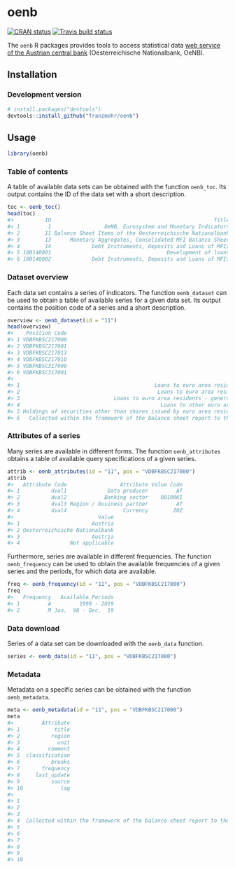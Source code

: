 
# oenb

[![CRAN
status](https://www.r-pkg.org/badges/version/oenb)](https://cran.r-project.org/package=oenb)
[![Travis build
status](https://travis-ci.org/franzmohr/oenb.svg?branch=master)](https://travis-ci.org/franzmohr/oenb)

The `oenb` R packages provides tools to access statistical data [web
service of the Austrian central
bank](https://www.oenb.at/en/Statistics/User-Defined-Tables/webservice.html)
(Oesterreichische Nationalbank, OeNB).

## Installation

<!-- ```{r cran, eval = FALSE} 
install.packages("oenb") 
``` -->

### Development version

``` r
# install.packages("devtools")
devtools::install_github("franzmohr/oenb")
```

## Usage

``` r
library(oenb)
```

### Table of contents

A table of available data sets can be obtained with the function
`oenb_toc`. Its output contains the ID of the data set with a short
description.

``` r
toc <- oenb_toc()
head(toc)
#>          ID                                                    Title
#> 1         1                 OeNB, Eurosystem and Monetary Indicators
#> 2        11 Balance Sheet Items of the Oesterreichische Nationalbank
#> 3        13      Monetary Aggregates, Consolidated MFI Balance Sheet
#> 4        14             Debt Instruments, Deposits and Loans of MFIs
#> 5 100140001                                     Development of loans
#> 6 100140002             Debt Instruments, Deposits and Loans of MFIs
```

### Dataset overview

Each data set contains a series of indicators. The function
`oenb_dataset` can be used to obtain a table of available series for a
given data set. Its output contains the position code of a series and a
short description.

``` r
overview <- oenb_dataset(id = "11")
head(overview)
#>    Position Code
#> 1 VDBFKBSC217000
#> 2 VDBFKBSC217001
#> 3 VDBFKBSC217013
#> 4 VDBFKBSC217010
#> 5 VDBFKBSC317000
#> 6 VDBFKBSC317001
#>                                                                        Indicator
#> 1                                           Loans to euro area residents - total
#> 2                                            Loans to euro area residents - MFIs
#> 3                              Loans to euro area residents - general government
#> 4                                             Loans to other euro area residents
#> 5 Holdings of securities other than shares issued by euro area residents - total
#> 6   Collected within the framework of the balance sheet report to the ECB  MFIs.
```

### Attributes of a series

Many series are available in different forms. The function
`oenb_attributes` obtains a table of available query specifications of a
given series.

``` r
attrib <- oenb_attributes(id = "11", pos = "VDBFKBSC217000")
attrib
#>   Attribute Code                 Attribute Value Code
#> 1          dval1             Data producer         AT
#> 2          dval2            Banking sector    00100KI
#> 3          dval3 Region / business partner         AT
#> 4          dval4                  Currency        Z0Z
#>                           Value
#> 1                       Austria
#> 2 Oesterreichische Nationalbank
#> 3                       Austria
#> 4                Not applicable
```

Furthermore, series are available in different frequencies. The function
`oenb_frequency` can be used to obtain the available frequencies of a
given series and the periods, for which data are available.

``` r
freq <- oenb_frequency(id = "11", pos = "VDBFKBSC217000")
freq
#>   Frequency   Available.Periods
#> 1         A         1998 - 2019
#> 2         M Jan.  98 - Dec.  19
```

### Data download

Series of a data set can be downloaded with the `oenb_data` function.

``` r
series <- oenb_data(id = "11", pos = "VDBFKBSC217000")
```

### Metadata

Metadata on a specific series can be obtained with the function
`oenb_metadata`.

``` r
meta <- oenb_metadata(id = "11", pos = "VDBFKBSC217000")
meta
#>         Attribute
#> 1           title
#> 2          region
#> 3            unit
#> 4         comment
#> 5  classification
#> 6          breaks
#> 7       frequency
#> 8     last_update
#> 9          source
#> 10            lag
#>                                                                                                         Remark
#> 1                                                                         Loans to euro area residents - total
#> 2                                                                                                            -
#> 3                                                                                                         Euro
#> 4  Collected within the framework of the balance sheet report to the ECB  loans to euro area residents  total.
#> 5                                                                          European Sytem of National Accounts
#> 6                                                                                                            -
#> 7                                                                                                        month
#> 8                                                                                          2020-01-14 09:02:36
#> 9                                                                                                         OeNB
#> 10                                                                                                           -
```
